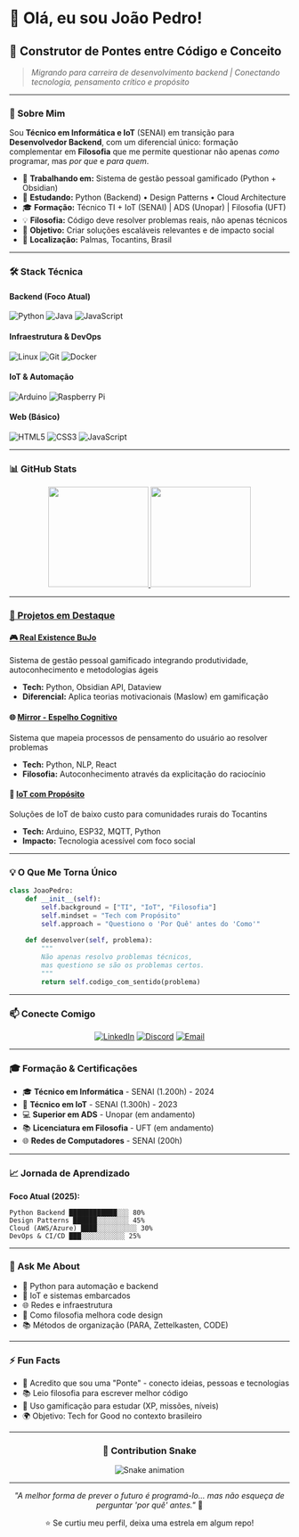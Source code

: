 # 👋 Olá, eu sou João Pedro!

## 🌉 Construtor de Pontes entre Código e Conceito

> *Migrando para carreira de desenvolvimento backend | Conectando tecnologia, pensamento crítico e propósito*

---

### 🎯 Sobre Mim

Sou **Técnico em Informática e IoT** (SENAI) em transição para **Desenvolvedor Backend**, com um diferencial único: formação complementar em **Filosofia** que me permite questionar não apenas *como* programar, mas *por que* e *para quem*.

- 🔭 **Trabalhando em:** Sistema de gestão pessoal gamificado (Python + Obsidian)
- 🌱 **Estudando:** Python (Backend) • Design Patterns • Cloud Architecture
- 🎓 **Formação:** Técnico TI + IoT (SENAI) | ADS (Unopar) | Filosofia (UFT)
- 💡 **Filosofia:** Código deve resolver problemas reais, não apenas técnicos
- 🎯 **Objetivo:** Criar soluções escaláveis relevantes e de impacto social
- 📍 **Localização:** Palmas, Tocantins, Brasil

---

### 🛠️ Stack Técnica

#### **Backend (Foco Atual)**
![Python](https://img.shields.io/badge/Python-3776AB?style=for-the-badge&logo=python&logoColor=white)
![Java](https://img.shields.io/badge/Java-ED8B00?style=for-the-badge&logo=java&logoColor=white)
![JavaScript](https://img.shields.io/badge/JavaScript-F7DF1E?style=for-the-badge&logo=javascript&logoColor=black)

#### **Infraestrutura & DevOps**
![Linux](https://img.shields.io/badge/Linux-FCC624?style=for-the-badge&logo=linux&logoColor=black)
![Git](https://img.shields.io/badge/Git-F05032?style=for-the-badge&logo=git&logoColor=white)
![Docker](https://img.shields.io/badge/Docker-2496ED?style=for-the-badge&logo=docker&logoColor=white)

#### **IoT & Automação**
![Arduino](https://img.shields.io/badge/Arduino-00979D?style=for-the-badge&logo=arduino&logoColor=white)
![Raspberry Pi](https://img.shields.io/badge/Raspberry%20Pi-A22846?style=for-the-badge&logo=raspberry-pi&logoColor=white)

#### **Web (Básico)**
![HTML5](https://img.shields.io/badge/HTML5-E34F26?style=for-the-badge&logo=html5&logoColor=white)
![CSS3](https://img.shields.io/badge/CSS3-1572B6?style=for-the-badge&logo=css3&logoColor=white)
![JavaScript](https://img.shields.io/badge/JavaScript-F7DF1E?style=for-the-badge&logo=javascript&logoColor=black)

---

### 📊 GitHub Stats

<div align="center">
  <a href="https://github.com/joao-pg-rodrigues-ti-devops">
  <img height="180em" src="https://github-readme-stats.vercel.app/api?username=joao-pg-rodrigues-ti-devops&show_icons=true&theme=dracula&include_all_commits=true&count_private=true"/>
  <img height="180em" src="https://github-readme-stats.vercel.app/api/top-langs/?username=joao-pg-rodrigues-ti-devops&layout=compact&langs_count=7&theme=dracula"/>
</div>

---

### 🚀 Projetos em Destaque

#### 🎮 [Real Existence BuJo](link-quando-publicar)
Sistema de gestão pessoal gamificado integrando produtividade, autoconhecimento e metodologias ágeis
- **Tech:** Python, Obsidian API, Dataview
- **Diferencial:** Aplica teorias motivacionais (Maslow) em gamificação

#### 🌐 [Mirror - Espelho Cognitivo](link-quando-publicar)
Sistema que mapeia processos de pensamento do usuário ao resolver problemas
- **Tech:** Python, NLP, React
- **Filosofia:** Autoconhecimento através da explicitação do raciocínio

#### 🤖 [IoT com Propósito](link-quando-publicar)
Soluções de IoT de baixo custo para comunidades rurais do Tocantins
- **Tech:** Arduino, ESP32, MQTT, Python
- **Impacto:** Tecnologia acessível com foco social

---

### 💡 O Que Me Torna Único
```python
class JoaoPedro:
    def __init__(self):
        self.background = ["TI", "IoT", "Filosofia"]
        self.mindset = "Tech com Propósito"
        self.approach = "Questiono o 'Por Quê' antes do 'Como'"
    
    def desenvolver(self, problema):
        """
        Não apenas resolvo problemas técnicos,
        mas questiono se são os problemas certos.
        """
        return self.codigo_com_sentido(problema)
```

---

### 📫 Conecte Comigo

<div align="center">
  
  [![LinkedIn](https://img.shields.io/badge/-LinkedIn-0077B5?style=for-the-badge&logo=linkedin&logoColor=white)](https://www.linkedin.com/in/joao-pg-rodrigues-ti-devops/)
  [![Discord](https://img.shields.io/badge/Discord-7289DA?style=for-the-badge&logo=discord&logoColor=white)](https://discord.gg/GbFKErvFPE)
  [![Email](https://img.shields.io/badge/Email-D14836?style=for-the-badge&logo=gmail&logoColor=white)](mailto:joao6385@gmail.com)

</div>

---

### 🎓 Formação & Certificações

- 🎓 **Técnico em Informática** - SENAI (1.200h) - 2024
- 🤖 **Técnico em IoT** - SENAI (1.300h) - 2023
- 💻 **Superior em ADS** - Unopar (em andamento)
- 📚 **Licenciatura em Filosofia** - UFT (em andamento)
- 🌐 **Redes de Computadores** - SENAI (200h)

---

### 📈 Jornada de Aprendizado

**Foco Atual (2025):**
```
Python Backend ████████████░░░ 80%
Design Patterns ██████░░░░░░░░ 45%
Cloud (AWS/Azure) ████░░░░░░░░░░ 30%
DevOps & CI/CD ███░░░░░░░░░░░ 25%
```

---

### 💬 Ask Me About

- 🐍 Python para automação e backend
- 🤖 IoT e sistemas embarcados
- 🌐 Redes e infraestrutura
- 🧠 Como filosofia melhora code design
- 📚 Métodos de organização (PARA, Zettelkasten, CODE)

---

### ⚡ Fun Facts

- 🌉 Acredito que sou uma "Ponte" - conecto ideias, pessoas e tecnologias
- 📚 Leio filosofia para escrever melhor código
- 🎯 Uso gamificação para estudar (XP, missões, níveis)
- 🌍 Objetivo: Tech for Good no contexto brasileiro

---

<div align="center">
  
### 🐍 Contribution Snake


![Snake animation](https://github.com/joao-pg-rodrigues-ti-devops/joao-pg-rodrigues-ti-devops/blob/output/github-contribution-grid-snake.svg)


---

*"A melhor forma de prever o futuro é programá-lo... mas não esqueça de perguntar 'por quê' antes."* 🌉

⭐ Se curtiu meu perfil, deixa uma estrela em algum repo!


</div>
